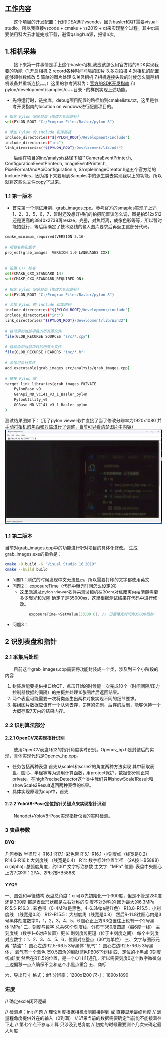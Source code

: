## [工作内容]()

&emsp;&emsp;这个项目的开发配置：代码IDEA选了vscode，因为basler和QT需要visual studio，所以我直接vscode + cmake + vs2019 + qt来实现整个过程。其中qt需要使用科大云才能完成下载，避雷qsinghua源，报错n次。
## 1.相机采集
&emsp;&emsp;接下来第一件事情是手上这个basler相机,我应该怎么用官方给的SDK实现我要的功能（1.开启相机 2.record各种时间间隔的图片 3.多次拍摄 4.对相机的配置能够超参数修改 5.简单的图片处理 6.关闭相机 7.相机连接失败的时候怎么删除相机设备并重新连接。。。）这里的参考资料为：[官方的SDK开发指南](https://docs.baslerweb.com/pylonapi/cpp/pylon_programmingguide#common-settings-for-building-applications-with-pylon-windows
) 和 pylon/development/samples/c++目录下的样例实现上述功能。

* 先将运行时，链接库，debug项目配置的路径加到cmakelists.txt，这里是参考开发指南的location on windows进行配置项目的。
```sh
# 指定 Pylon 安装目录（修改为实际路径）
set(PYLON_ROOT "C:/Program Files/Basler/pylon 8")

# 添加 Pylon 的 include 和库路径
include_directories("${PYLON_ROOT}/Development/include")
include_directories("inc")
link_directories("${PYLON_ROOT}/Development/lib/x64")
```
&emsp;&emsp;后续在项目的inc/analysis路径下加了CameraEventPrinter.h, ConfigurationEventPrinter.h, ImageEventPrinter.h, PixelFormatAndAoiConfiguration.h, SampleImageCreator.h这五个官方给的Include Files，因为接下来要用到Samples中的派生类去实现我以上的功能，所以就将这些头文件copy了过来。

### 1.1 第一版本
* 首先第一个测试用例，grab_images.cpp。参考官方的smaples实现了上述1，2，3，5，6，7，暂时还没想好相机的拍摄配置该怎么调，图是拍512x512还是更高的3840x2738再resize，光圈，对焦距离，成像色彩等等，所以暂时能拍就行，等后续确定了技术路线的输入图片要求后再返工这部分代码。
```sh
cmake_minimum_required(VERSION 3.16)

# 项目名称和版本
project(grab_images  VERSION 1.0 LANGUAGES CXX)


# 设置 C++ 标准
set(CMAKE_CXX_STANDARD 14)
set(CMAKE_CXX_STANDARD_REQUIRED ON)

# 指定 Pylon 安装目录（修改为实际路径）
set(PYLON_ROOT "C:/Program Files/Basler/pylon 8")

# 添加 Pylon 的 include 和库路径
include_directories("${PYLON_ROOT}/Development/include")
include_directories("inc")
link_directories("${PYLON_ROOT}/Development/lib/Win32")

# 自动添加当前项目的所有源文件
file(GLOB_RECURSE SOURCES "src/*.cpp")

# 自动添加当前项目的所有头文件
file(GLOB_RECURSE HEADERS "inc/*.h")

# 添加可执行文件
add_executable(grab_images src/analysis/grab_images.cpp)

# 链接 Pylon 库
target_link_libraries(grab_images PRIVATE
    PylonBase_v9
    GenApi_MD_VC141_v3_1_Basler_pylon
    PylonUtility_v9
    GCBase_MD_VC141_v3_1_Basler_pylon
)
```
测试结果图如下：（用了pylon viewer软件直接了当了修改分辨率为1920x1080 并手动将相机的焦距和对焦进行了调整，当前可以看清楚图片中内容）
![alt text](fig_doc\image1.png)

### 1.1 第二版本
当前对grab_images.cpp中的功能进行针对项目的具体化修改。
生成grab_images.exe的指令是：
```sh
cmake -B build -G "Visual Studio 16 2019"
cmake --build build
```
* 问题1：测试的时候发现中文无法显示，所以需要打印的文字都使用英文
* 问题2： exposureTime（代码中曝光时间怎么设定的）
    * 这里我通过pylon viewer软件来测试相机在20cm对焦距离内拍清楚需要多少曝光和光圈 确定了是35000us，这里根据测试结果在代码中进行修改。
        ```cpp
            exposureTime->SetValue(35000.0); // 设置曝光时间为35000微秒
        ```
* 问题3：
## 2 识别表盘和指针
### 2.1 采集后处理
&emsp;&emsp;目前这个grab_images.cpp需要将功能封装成一个类，涉及到三个小阶段的内容

1. 封装后能要提供接口给QT，点击开始的时候能一次完成10个（时间间隔/压力控制器数据的间隔）的拍摄并处理10张图片后返回结果。
2. 两个表盘可能需要一次将类派生出两种对象实现不同的细节要求。
3. 每组图片数据应该有一个队列去存，先存的先删，后存的后删，能够保持一个大概存取7天内的结果内存。

### 2.2 识别算法部分
#### 2.2.1 OpenCV来实现指针识别
&emsp;&emsp;使用OpenCV表盘1和2的指针角度实时识别。Opencv_hp.h是封装后的实现，具体实现代码是Opencv_hp.cpp。
* 任务包括两种表盘 首先从scale1和scale2的角度两种方法实现 其中获取表盘、圆心、半径等等为通用计算函数，用protect保护，数据部分则正常private，在highPreciseDetector这个类中我们只用showScale1Result和showScale2Result返回两种表盘的结果。
* 具体实现原理为cpp中，首先

#### 2.2.2 YoloV8-Pose定位指针关键点来实现指针识别
&emsp;&emsp;Nanodet+YoloV8-Pose实现指针仪表的实时检测。


### 3 表盘参数
#### BYQ:
几何参数
半径尺寸
R16.1-R17.1: 彩色带
R15.1-R16.1: 小刻度线（线宽是0.2）
R14.6-R16.1: 大刻度线 （线宽是0.4）
R14: 数字标注位置半径 （2A按 HB5888）
α (alpha): 总弧度角度，约100°
文字标注参数
主文字: "MPa"
位置: 表盘中央圆心上方7(字体：2PA、2Pb:按HB5888)

#### YYQY
一、圆弧和半径结构
表盘总角度：α 可以先初始化一个300度，但是不管是280度还是300度 都是表盘形状都是左右对称的 刻度不对对称的 因为最大的6.3MPa
R15.5-R16.3：彩色带（0-4MPa是黑色，4-6.3Mpa是红色）
R13.8-R15.5：小刻度线 （线宽是0.3）
R12-R15.5：大刻度线（线宽是0.8）
然后R-11.8往圆心内是3号黑体刻度数字0，1，2，3，4，5，6
圆心正上方R3位置往上也有一个2号黑体“MPa”
二、刻度与数字
总共60个刻度线，分布于360度圆周（每6度一线）
主刻度线（数字1~6对应位置）更长
副刻度线更短（位于主刻度之间）
每个主刻度对应数字：1、2、3、4、5、6，位置对应整点（30°为单位）
三、文字与图形元素
“禁油”： 圆心左边R2.5-R6.5 3号黑体
“氧气”： 圆心右边R2.5-R6.5 3号黑体， 氧气有一个蓝色 宽0.5圆角的酚酞蓝色PB06下划线
四、定位的小黑点
0刻度线减1度 然后在R11.5的位置，是一个Φ1 H11通孔，所以需要刻度0这个数字微微向上边偏移一点点确保不会和这个小黑点重合
五、商标

六、导出尺寸
格式：tiff
分辨率：1200x1200
尺寸：1890x1890
### 进度
// 确定excle闭环逻辑

// 检测点：init 问题
// 理论角度根据相机检测直接得到 或 直接显示最终角度
// 满量程角度提供外在的输入（0到满）
// 迟滞当前的数据需要确定当前能不能接着往下走
// 第七个点不参与计算 只涉及到总角度
// 初始的时候需要测个几次来确定最大角度